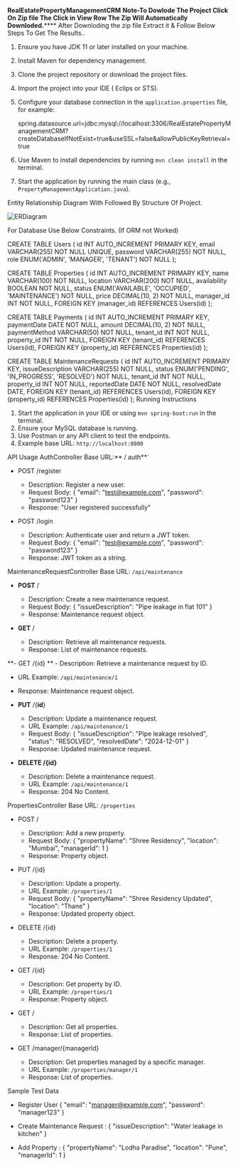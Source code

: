 **RealEstatePropertyManagementCRM**
**Note-To Dowlode The Project Click On Zip file The Click in View Row The Zip Will Automatically Downloded.******
After Downloding the zip file Extract it & Follow Below Steps To Get The Results..

1. Ensure you have JDK 11 or later installed on your machine.
2. Install Maven for dependency management.
3. Clone the project repository or download the project files.
4. Import the project into your IDE ( Eclips or STS).
5. Configure your database connection in the `application.properties` file, for example:

    spring.datasource.url=jdbc:mysql://localhost:3306/RealEstatePropertyManagementCRM?createDatabaseIfNotExist=true&useSSL=false&allowPublicKeyRetrieval=true

6. Use Maven to install dependencies by running `mvn clean install` in the terminal.
7. Start the application by running the main class (e.g., `PropertyManagementApplication.java`).

Entity Relationship Diagram With Followed By Structure Of Project.


![ERDiagram](https://github.com/user-attachments/assets/ab874d8c-44f3-4c00-8fb5-79fea423043f)



For Database Use Below Constraints. (If ORM not Worked)


CREATE TABLE Users (
    id INT AUTO_INCREMENT PRIMARY KEY,
    email VARCHAR(255) NOT NULL UNIQUE,
    password VARCHAR(255) NOT NULL,
    role ENUM('ADMIN', 'MANAGER', 'TENANT') NOT NULL
);

CREATE TABLE Properties (
    id INT AUTO_INCREMENT PRIMARY KEY,
    name VARCHAR(100) NOT NULL,
    location VARCHAR(200) NOT NULL,
    availability BOOLEAN NOT NULL,
    status ENUM('AVAILABLE', 'OCCUPIED', 'MAINTENANCE') NOT NULL,
    price DECIMAL(10, 2) NOT NULL,
    manager_id INT NOT NULL,
    FOREIGN KEY (manager_id) REFERENCES Users(id)
);

CREATE TABLE Payments (
    id INT AUTO_INCREMENT PRIMARY KEY,
    paymentDate DATE NOT NULL,
    amount DECIMAL(10, 2) NOT NULL,
    paymentMethod VARCHAR(50) NOT NULL,
    tenant_id INT NOT NULL,
    property_id INT NOT NULL,
    FOREIGN KEY (tenant_id) REFERENCES Users(id),
    FOREIGN KEY (property_id) REFERENCES Properties(id)
);

CREATE TABLE MaintenanceRequests (
    id INT AUTO_INCREMENT PRIMARY KEY,
    issueDescription VARCHAR(255) NOT NULL,
    status ENUM('PENDING', 'IN_PROGRESS', 'RESOLVED') NOT NULL,
    tenant_id INT NOT NULL,
    property_id INT NOT NULL,
    reportedDate DATE NOT NULL,
    resolvedDate DATE,
    FOREIGN KEY (tenant_id) REFERENCES Users(id),
    FOREIGN KEY (property_id) REFERENCES Properties(id)
);
Running Instructions

1. Start the application in your IDE or using `mvn spring-boot:run` in the terminal.
2. Ensure your MySQL database is running.
3. Use Postman or any API client to test the endpoints.
4. Example base URL: `http://localhost:8080`

API Usage
AuthController
Base URL:** / auth**`

- POST /register
  - Description: Register a new user.
  - Request Body:
    {
        "email": "test@example.com",
        "password": "password123"
    }
  - Response: "User registered successfully"

- POST /login
  - Description: Authenticate user and return a JWT token.
  - Request Body:
    {
        "email": "test@example.com",
        "password": "password123"
    }
  - Response: JWT token as a string.

MaintenanceRequestController
Base URL: `/api/maintenance`

- **POST** /
  - Description: Create a new maintenance request.
  - Request Body:
    {
        "issueDescription": "Pipe leakage in flat 101"
    }
  - Response: Maintenance request object.

- **GET** /
  - Description: Retrieve all maintenance requests.
  - Response: List of maintenance requests.

**- GET /{id}
**  - Description: Retrieve a maintenance request by ID.
  - URL Example: `/api/maintenance/1`
  - Response: Maintenance request object.

- **PUT** /{**id**}
  - Description: Update a maintenance request.
  - URL Example: `/api/maintenance/1`
  - Request Body:
    {
        "issueDescription": "Pipe leakage resolved",
        "status": "RESOLVED",
        "resolvedDate": "2024-12-01"
    }
  - Response: Updated maintenance request.

- **DELETE /{id}**
  - Description: Delete a maintenance request.
  - URL Example: `/api/maintenance/1`
  - Response: 204 No Content.

PropertiesController
Base URL: `/properties`

- POST /
  - Description: Add a new property.
  - Request Body:
    {
        "propertyName": "Shree Residency",
        "location": "Mumbai",
        "managerId": 1
    }
  - Response: Property object.

- PUT /{id}
  - Description: Update a property.
  - URL Example: `/properties/1`
  - Request Body:
    {
        "propertyName": "Shree Residency Updated",
        "location": "Thane"
    }
  - Response: Updated property object.

- DELETE /{id}
  - Description: Delete a property.
  - URL Example: `/properties/1`
  - Response: 204 No Content.

- GET /{id}
  - Description: Get property by ID.
  - URL Example: `/properties/1`
  - Response: Property object.

- GET /
  - Description: Get all properties.
  - Response: List of properties.

- GET /manager/{managerId}
  - Description: Get properties managed by a specific manager.
  - URL Example: `/properties/manager/1`
  - Response: List of properties.

Sample Test Data

- Register User
  {
      "email": "manager@example.com",
      "password": "manager123"
  }

- Create Maintenance Request :
  {
      "issueDescription": "Water leakage in kitchen"
  }

- Add Property :
  {
      "propertyName": "Lodha Paradise",
      "location": "Pune",
      "managerId": 1
  }


